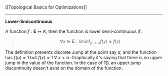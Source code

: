 [[Topological Basics for Optimizations]]

---
**Lower-Smicontinuous**

A function $f: \mathbf{E}\mapsto \mathbb{\bar{R}}$, then the function is lower semi-continuous if: 

> $$
> \forall x \in \mathbf{E}: \liminf_{y\rightarrow x} f(y)\ge f(x)
> $$

The definition prevents discrete Jump at the point say $a$, and the function has $f(a) = 1$ but $f(x) = 1 \;\forall\; x < a$. Graphically it's saying that there is no upper jump in the value of the function. In the case of 1D, an upper jump discontinuity doesn't exist on the domain of the function. 



